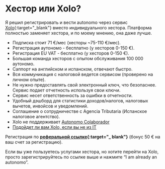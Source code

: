 # Хестор или Xolo?

Я решил регистрировать и вести autonomo через
сервис [Xolo](https://bit.ly/xolosignup){:target="_blank"} вместо
индивидуального хестора.
Платформа полностью заменяет хестора, и по моему мнению, она даже лучше.

- Подписка стоит 71 €/мес (хесторы ~75-110 €/мес).
- Регистрация аутономо - бесплатно (у хесторов 0-150 €).
- Регистрация EU VAT - бесплатно (у хесторов 0-150 €).
- Большая команда хесторов с опытом обслуживания 100 000 аутономо.
- Саппорт на английском и испанском, отвечают быстро.
- Вся коммуникация с налоговой ведется сервисом (проверено на личном опыте).
- Не нужно предоставлять свой электронный ключ, что безопаснее. Сервис
  подает отчетность используя свои ключи.
- Сервис несет ответственность за ошибки в отчетности.
- Удобный дэшборд для статистики доходов/налогов, налоговых вычетов,
  инвойсов и уведомлений.
- Соглашение о сотрудничестве с Agencia Tributaria (Испанское налоговое
  агентство).
- Xolo не поддерживает [Autonomo Colaborador](#autónomo-colaborador)
- [Подойдет ли вам Xolo, если вы не из IT](#подойдет-ли-вам-xolo-если-вы-не-из-it)

Регистрация по **[реферальной ссылке](https://bit.ly/xolosignup){:target="_
blank"}** (бонус 50 € на ваш счет за регистрацию).

Если вы уже пользуетесь услугами хестора, но хотите перейти на Xolo, просто
зарегистрируйтесь по ссылке выше и нажмите “I am already an autonomo”.
